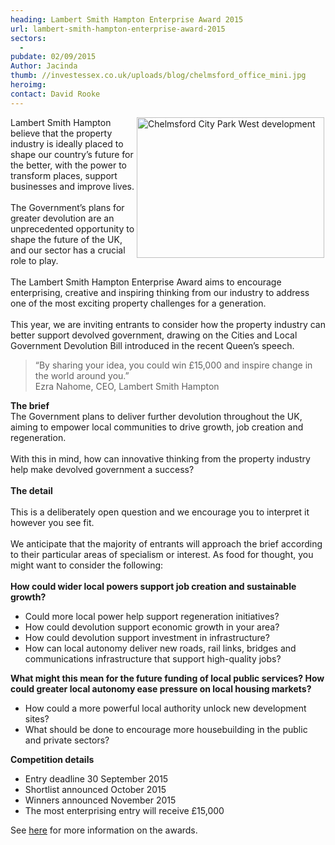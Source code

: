 ```yaml
---
heading: Lambert Smith Hampton Enterprise Award 2015
url: lambert-smith-hampton-enterprise-award-2015
sectors:
  -  
pubdate: 02/09/2015
Author: Jacinda
thumb: //investessex.co.uk/uploads/blog/chelmsford_office_mini.jpg
heroimg: 
contact: David Rooke
---
```

<p><img alt='Chelmsford City Park West development' src='http://www.investessex.co.uk/uploads/blog/Chelmsford_office_300.jpg' style='width: 300px; height: 225px; margin-left: 2px; margin-right: 2px; float: right;'/>Lambert Smith Hampton believe that the property industry is ideally placed to shape our country’s future for the better, with the power to transform places, support businesses and improve lives.<br/><br/>	The Government’s plans for greater devolution are an unprecedented opportunity to shape the future of the UK, and our sector has a crucial role to play.<br/><br/>	The Lambert Smith Hampton Enterprise Award aims to encourage enterprising, creative and inspiring thinking from our industry to address one of the most exciting property challenges for a generation.<br/><br/>	This year, we are inviting entrants to consider how the property industry can better support devolved government, drawing on the Cities and Local Government Devolution Bill introduced in the recent Queen’s speech.</p><blockquote><p>		“By sharing your idea, you could win £15,000 and inspire change in the world around you.”<br/>		Ezra Nahome, CEO, Lambert Smith Hampton</p></blockquote><p><strong>The brief</strong><br/>	The Government plans to deliver further devolution throughout the UK, aiming to empower local communities to drive growth, job creation and regeneration.<br/><br/>	With this in mind, how can innovative thinking from the property industry help make devolved government a success?<br/><br/><strong>The detail</strong><br/><br/>	This is a deliberately open question and we encourage you to interpret it however you see fit.<br/><br/>	We anticipate that the majority of entrants will approach the brief according to their particular areas of specialism or interest. As food for thought, you might want to consider the following:<br/><br/><strong>How could wider local powers support job creation and sustainable growth?</strong></p><ul><li>		Could more local power help support regeneration initiatives?</li><li>		How could devolution support economic growth in your area?</li><li>		How could devolution support investment in infrastructure?</li><li>		How can local autonomy deliver new roads, rail links, bridges and communications infrastructure that support high-quality jobs?</li></ul><p><strong>What might this mean for the future funding of local public services? How could greater local autonomy ease pressure on local housing markets?</strong></p><ul><li>		How could a more powerful local authority unlock new development sites?</li><li>		What should be done to encourage more housebuilding in the public and private sectors?</li></ul><p><strong>Competition details</strong></p><ul><li>		Entry deadline 30 September 2015</li><li>		Shortlist announced October 2015</li><li>		Winners announced November 2015</li><li>		The most enterprising entry will receive £15,000</li></ul><p>	See <a href='http://www.lsh.co.uk/EnterpriseAward' target='_blank'>here</a> for more information on the awards.</p>